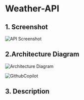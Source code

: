 # Weather-API

## 1. Screenshot

![API Screenshot](https://drive.google.com/file/d/1_rQBp2x9M4m0N--b3_otBSSrBEIAopI6/view?usp=sharing)

## 2.Architecture Diagram

<!-- Architecture Diagram -->
![Architecture Diagram](https://drive.google.com/file/d/1SjvOK0wnLc7qZNNqNbDz1k3lvtFuerUF/view?usp=drive_link)

<!-- Code using Github Pilot -->
![GithubCopilot](https://drive.google.com/file/d/1fTfIpRy6jLuBfzR8YAco1nzL8FaKW3a/view?usp=drive_link)

## 3. Description
